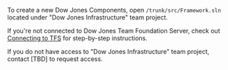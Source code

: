 ﻿To create a new Dow Jones Components, open `/trunk/src/Framework.sln` located under "Dow Jones Infrastructure" team project.

If you're not connected to Dow Jones Team Foundation Server, check out [Connecting to TFS](1gettingstarted/2developmentsetup) for step-by-step instructions.

If you do not have access to "Dow Jones Infrastructure" team project, contact [TBD] to request access.
